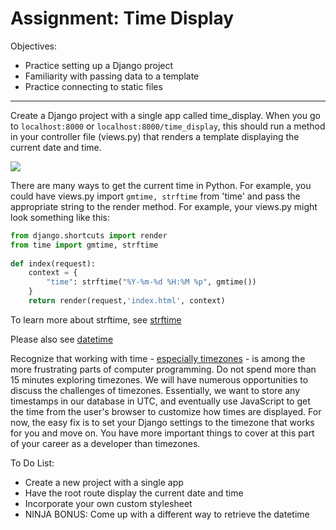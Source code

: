 <h1>Assignment: Time Display</h1>

<p>Objectives:</p>
<ul>
    <li>Practice setting up a Django project</li>
    <li>Familiarity with passing data to a template</li>
    <li>Practice connecting to static files</li>
</ul>

<hr>

<p>Create a Django project with a single app called time_display. When you go to <code>localhost:8000</code> or <code>localhost:8000/time_display</code>, this should run a method in your controller file (views.py) that renders a template displaying the current date and time.</p>

<img src="https://github.com/alirabah93/Coding-Dojo/blob/master/python/django/django_intro/time_display/screenshots/pic.jpg"/>

<p>There are many ways to get the current time in Python. For example, you could have views.py import <code>gmtime, strftime</code> from 'time' and pass the appropriate string to the render method. For example, your views.py might look something like this:</p>

```python
from django.shortcuts import render
from time import gmtime, strftime
    
def index(request):
    context = {
        "time": strftime("%Y-%m-%d %H:%M %p", gmtime())
    }
    return render(request,'index.html', context)
```

<p>To learn more about strftime, see <a href="https://docs.python.org/3.6/library/time.html?highlight=time.strftime#time.strftime">strftime</a></p>
<p>Please also see <a href="https://stackoverflow.com/questions/466345/convert-string-jun-1-2005-133pm-into-datetime">datetime</a></p>

<p>Recognize that working with time - <a href="https://docs.djangoproject.com/en/2.2/topics/i18n/timezones/">especially timezones</a> - is among the more frustrating parts of computer programming. Do not spend more than 15 minutes exploring timezones. We will have numerous opportunities to discuss the challenges of timezones. Essentially, we want to store any timestamps in our database in UTC, and eventually use JavaScript to get the time from the user's browser to customize how times are displayed. For now, the easy fix is to set your Django settings to the timezone that works for you and move on. You have more important things to cover at this part of your career as a developer than timezones.</p>

<p>To Do List:</p>
<ul>
    <li>Create a new project with a single app</li>
    <li>Have the root route display the current date and time</li>
    <li>Incorporate your own custom stylesheet</li>
    <li>NINJA BONUS: Come up with a different way to retrieve the datetime</li>
</ul>


